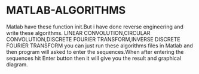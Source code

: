 # MATLAB-ALGORITHMS
Matlab have these function init.But i have done reverse engineering and write these algorithms.
LINEAR CONVOLUTION,CIRCULAR CONVOLUTION,DISCRETE FOURIER TRANSFORM,INVERSE DISCRETE FOURIER TRANSFORM
you can just run these algorithms files in Matlab and then program will asked to enter the sequences.When after 
entering the sequences hit Enter button then it will give you the result and graphical diagram.

